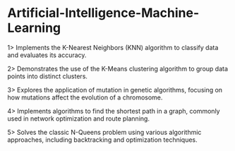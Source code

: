 # Artificial-Intelligence-Machine-Learning


1> Implements the K-Nearest Neighbors (KNN) algorithm to classify data and evaluates its accuracy.

2> Demonstrates the use of the K-Means clustering algorithm to group data points into distinct clusters.

3> Explores the application of mutation in genetic algorithms, focusing on how mutations affect the evolution of a chromosome.

4> Implements algorithms to find the shortest path in a graph, commonly used in network optimization and route planning.

5> Solves the classic N-Queens problem using various algorithmic approaches, including backtracking and optimization techniques.
